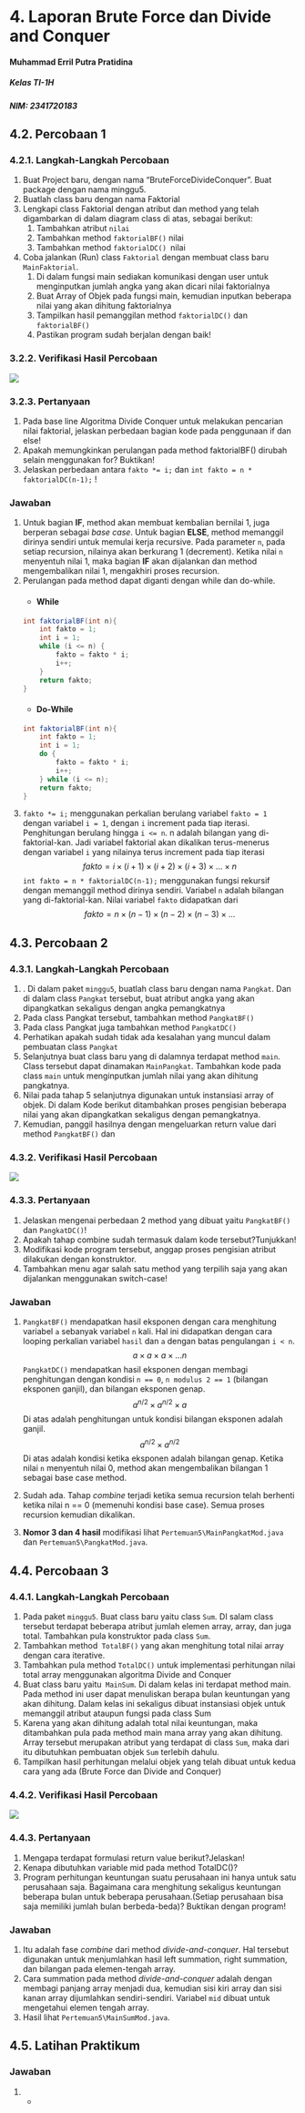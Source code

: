 # 4. Laporan Brute Force dan Divide and Conquer


#### Muhammad Erril Putra Pratidina
##### Kelas TI-1H
##### NIM: 2341720183

## 4.2. Percobaan 1
### 4.2.1. Langkah-Langkah Percobaan
1. Buat Project baru, dengan nama “BruteForceDivideConquer”. Buat package dengan nama minggu5. 
2. Buatlah class baru dengan nama Faktorial 
3. Lengkapi class Faktorial dengan atribut dan method yang telah digambarkan di dalam diagram class di atas, sebagai berikut: 
	1. Tambahkan atribut `nilai`
	2. Tambahkan method `faktorialBF()` nilai 
	3. Tambahkan method `faktorialDC() `nilai
4. Coba jalankan (Run) class `Faktorial` dengan membuat class baru `MainFaktorial`.
	1. Di dalam fungsi main sediakan komunikasi dengan user untuk menginputkan jumlah angka yang akan dicari nilai faktorialnya
	2. Buat Array of Objek pada fungsi main, kemudian inputkan beberapa nilai yang akan dihitung faktorialnya
	3. Tampilkan hasil pemanggilan method `faktorialDC()` dan `faktorialBF()`
	4. Pastikan program sudah berjalan dengan baik!
### 3.2.2. Verifikasi Hasil Percobaan
![](Pasted%20image%2020240318095906.png)
### 3.2.3. Pertanyaan
1. Pada base line Algoritma Divide Conquer untuk melakukan pencarian nilai faktorial, jelaskan perbedaan bagian kode pada penggunaan if dan else! 
2. Apakah memungkinkan perulangan pada method faktorialBF() dirubah selain menggunakan for? Buktikan! 
3. Jelaskan perbedaan antara `fakto *= i;` dan `int fakto = n * faktorialDC(n-1);` !
### Jawaban
1. Untuk bagian **IF**, method akan membuat kembalian bernilai 1, juga berperan sebagai *base case*. Untuk bagian **ELSE**, method memanggil dirinya sendiri untuk memulai kerja recursive. Pada parameter `n`, pada setiap recursion, nilainya akan berkurang 1 (decrement). Ketika nilai `n` menyentuh nilai 1, maka bagian **IF** akan dijalankan dan method mengembalikan nilai 1, mengakhiri proses recursion. 
2. Perulangan pada method dapat diganti dengan while dan do-while.
	- #### While
	```java
	int faktorialBF(int n){
	    int fakto = 1;
	    int i = 1;
	    while (i <= n) {
	        fakto = fakto * i;
	        i++;
	    }
	    return fakto;
	}
	```
	- #### Do-While
	```java
	int faktorialBF(int n){
	    int fakto = 1;
	    int i = 1;
	    do {
	        fakto = fakto * i;
	        i++;
	    } while (i <= n);
	    return fakto;
	}
	```
3.  `fakto *= i;` menggunakan perkalian berulang variabel `fakto = 1` dengan variabel `i = 1`, dengan `i` increment pada tiap iterasi. Penghitungan berulang hingga `i <= n`. n adalah bilangan yang di-faktorial-kan. Jadi variabel faktorial akan dikalikan terus-menerus dengan variabel `i` yang nilainya terus increment pada tiap iterasi 
$$
fakto = i \times (i+1) \times (i+2) \times (i+3) \times ... \times n
$$
`int fakto = n * faktorialDC(n-1);` menggunakan fungsi rekursif dengan memanggil method dirinya sendiri. Variabel `n` adalah bilangan yang di-faktorial-kan. Nilai variabel `fakto` didapatkan dari
$$
fakto = n \times (n-1) \times (n-2) \times (n-3) \times ...
$$
## 4.3. Percobaan 2
### 4.3.1. Langkah-Langkah Percobaan
1. . Di dalam paket `minggu5`, buatlah class baru dengan nama `Pangkat`. Dan di dalam class `Pangkat` tersebut, buat atribut angka yang akan dipangkatkan sekaligus dengan angka pemangkatnya
2. Pada class Pangkat tersebut, tambahkan method `PangkatBF() `
3. Pada class Pangkat juga tambahkan method `PangkatDC()`
4. Perhatikan apakah sudah tidak ada kesalahan yang muncul dalam pembuatan class `Pangkat` 
5. Selanjutnya buat class baru yang di dalamnya terdapat method `main`. Class tersebut dapat dinamakan `MainPangkat`. Tambahkan kode pada class `main` untuk menginputkan jumlah nilai yang akan dihitung pangkatnya. 
6. Nilai pada tahap 5 selanjutnya digunakan untuk instansiasi array of objek. Di dalam Kode berikut ditambahkan proses pengisian beberapa nilai yang akan dipangkatkan sekaligus dengan pemangkatnya. 
7. Kemudian, panggil hasilnya dengan mengeluarkan return value dari method `PangkatBF()` dan
### 4.3.2. Verifikasi Hasil Percobaan
![](Pasted%20image%2020240318105321.png)

### 4.3.3. Pertanyaan
1. Jelaskan mengenai perbedaan 2 method yang dibuat yaitu `PangkatBF()` dan `PangkatDC()`! 
2. Apakah tahap combine sudah termasuk dalam kode tersebut?Tunjukkan! 
3. Modifikasi kode program tersebut, anggap proses pengisian atribut dilakukan dengan konstruktor. 
4. Tambahkan menu agar salah satu method yang terpilih saja yang akan dijalankan menggunakan switch-case!
### Jawaban
1. `PangkatBF()` mendapatkan hasil eksponen dengan cara menghitung variabel `a` sebanyak variabel `n` kali. Hal ini didapatkan dengan cara looping perkalian variabel `hasil` dan `a` dengan batas pengulangan `i < n`.
$$
a \times a \times a \times ...n
$$
`PangkatDC()` mendapatkan hasil eksponen dengan membagi penghitungan dengan kondisi `n == 0`, `n modulus 2 == 1` (bilangan eksponen ganjil), dan bilangan eksponen genap. 
$$
a^{n/2} \times a^{n/2} \times a
$$
Di atas adalah penghitungan untuk kondisi bilangan eksponen adalah ganjil.
$$
a^{n/2} \times a^{n/2}
$$
Di atas adalah kondisi ketika eksponen adalah bilangan genap.
Ketika nilai `n` menyentuh nilai 0, method akan mengembalikan bilangan 1 sebagai base case method.

2. Sudah ada. Tahap *combine* terjadi ketika semua recursion telah berhenti ketika nilai n == 0 (memenuhi kondisi base case). Semua proses recursion kemudian dikalikan.
3. **Nomor 3 dan 4 hasil** modifikasi lihat `Pertemuan5\MainPangkatMod.java` dan `Pertemuan5\PangkatMod.java`.
 
## 4.4. Percobaan 3
### 4.4.1. Langkah-Langkah Percobaan
1. Pada paket `minggu5`. Buat class baru yaitu class `Sum`. DI salam class tersebut terdapat beberapa atribut jumlah elemen array, array, dan juga total. Tambahkan pula konstruktor pada class `Sum`. 
2. Tambahkan method` TotalBF()` yang akan menghitung total nilai array dengan cara iterative.
3. Tambahkan pula method `TotalDC()` untuk implementasi perhitungan nilai total array menggunakan algoritma Divide and Conquer 
4. Buat class baru yaitu` MainSum`. Di dalam kelas ini terdapat method main. Pada method ini user dapat menuliskan berapa bulan keuntungan yang akan dihitung. Dalam kelas ini sekaligus dibuat instansiasi objek untuk memanggil atribut ataupun fungsi pada class Sum
5. Karena yang akan dihitung adalah total nilai keuntungan, maka ditambahkan pula pada method main mana array yang akan dihitung. Array tersebut merupakan atribut yang terdapat di class `Sum`, maka dari itu dibutuhkan pembuatan objek `Sum` terlebih dahulu. 
6. Tampilkan hasil perhitungan melalui objek yang telah dibuat untuk kedua cara yang ada (Brute Force dan Divide and Conquer)
### 4.4.2. Verifikasi Hasil Percobaan
![](Pasted%20image%2020240319220648.png)
### 4.4.3. Pertanyaan
1. Mengapa terdapat formulasi return value berikut?Jelaskan!
2. Kenapa dibutuhkan variable mid pada method TotalDC()? 
3. Program perhitungan keuntungan suatu perusahaan ini hanya untuk satu perusahaan saja. Bagaimana cara menghitung sekaligus keuntungan beberapa bulan untuk beberapa perusahaan.(Setiap perusahaan bisa saja memiliki jumlah bulan berbeda-beda)? Buktikan dengan program!
### Jawaban
1. Itu adalah fase *combine* dari method *divide-and-conquer*. Hal tersebut digunakan untuk menjumlahkan hasil left summation, right summation, dan bilangan pada elemen-tengah array. 
2. Cara summation pada method *divide-and-conquer* adalah dengan membagi panjang array menjadi dua, kemudian sisi kiri array dan sisi kanan array dijumlahkan sendiri-sendiri. Variabel `mid` dibuat untuk mengetahui elemen tengah array.
3. Hasil lihat `Pertemuan5\MainSumMod.java`.
## 4.5. Latihan Praktikum

### Jawaban
1. -
